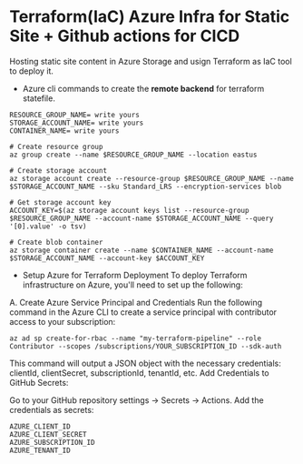 # Terraform(IaC) Azure Infra for Static Site + Github actions for CICD 

Hosting static site content in Azure Storage and usign Terraform as IaC tool to deploy it.

- Azure cli commands to create the **remote backend** for terraform statefile.

```
RESOURCE_GROUP_NAME= write yours
STORAGE_ACCOUNT_NAME= write yours
CONTAINER_NAME= write yours

# Create resource group
az group create --name $RESOURCE_GROUP_NAME --location eastus

# Create storage account
az storage account create --resource-group $RESOURCE_GROUP_NAME --name $STORAGE_ACCOUNT_NAME --sku Standard_LRS --encryption-services blob

# Get storage account key
ACCOUNT_KEY=$(az storage account keys list --resource-group $RESOURCE_GROUP_NAME --account-name $STORAGE_ACCOUNT_NAME --query '[0].value' -o tsv)

# Create blob container
az storage container create --name $CONTAINER_NAME --account-name $STORAGE_ACCOUNT_NAME --account-key $ACCOUNT_KEY
```

- Setup Azure for Terraform Deployment
To deploy Terraform infrastructure on Azure, you'll need to set up the following:

A. Create Azure Service Principal and Credentials
Run the following command in the Azure CLI to create a service principal with contributor access to your subscription:
```
az ad sp create-for-rbac --name "my-terraform-pipeline" --role Contributor --scopes /subscriptions/YOUR_SUBSCRIPTION_ID --sdk-auth
```
This command will output a JSON object with the necessary credentials: clientId, clientSecret, subscriptionId, tenantId, etc.
Add Credentials to GitHub Secrets:

Go to your GitHub repository settings -> Secrets -> Actions.
Add the credentials as secrets:
```
AZURE_CLIENT_ID
AZURE_CLIENT_SECRET
AZURE_SUBSCRIPTION_ID
AZURE_TENANT_ID
```